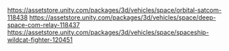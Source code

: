 https://assetstore.unity.com/packages/3d/vehicles/space/orbital-satcom-118438
https://assetstore.unity.com/packages/3d/vehicles/space/deep-space-com-relay-118437
https://assetstore.unity.com/packages/3d/vehicles/space/spaceship-wildcat-fighter-120451